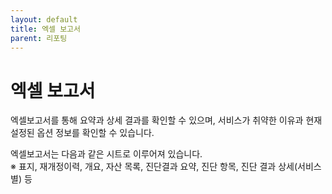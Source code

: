 ```yaml
---
layout: default
title: 엑셀 보고서
parent: 리포팅
---
```


# 엑셀 보고서

엑셀보고서를 통해 요약과 상세 결과를 확인할 수 있으며, 서비스가 취약한 이유과 현재 설정된 옵션 정보를 확인할 수 있습니다.

엑셀보고서는 다음과 같은 시트로 이루어져 있습니다. <br />
※ 표지, 재개정이력, 개요, 자산 목록, 진단결과 요약, 진단 항목, 진단 결과 상세(서비스별) 등

<br />

